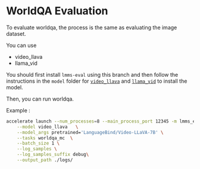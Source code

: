 # WorldQA Evaluation

To evaluate worldqa, the process is the same as evaluating the image dataset.

You can use
- video_llava
- llama_vid

You should first install `lmms-eval` using this branch and then follow the instructions in the `model` folder for [`video_llava`](https://github.com/EvolvingLMMs-Lab/lmms-eval/blob/kc/worldqa/lmms_eval/models/video_llava.py) and [`llama_vid`](https://github.com/EvolvingLMMs-Lab/lmms-eval/blob/kc/worldqa/lmms_eval/models/llama_vid.py) to install the model.

Then, you can run worldqa.

Example : 
```bash
accelerate launch --num_processes=8 --main_process_port 12345 -m lmms_eval \
    --model video_llava   \
    --model_args pretrained='LanguageBind/Video-LLaVA-7B' \
    --tasks worldqa_mc  \
    --batch_size 1 \
    --log_samples \
    --log_samples_suffix debug\
    --output_path ./logs/
```
